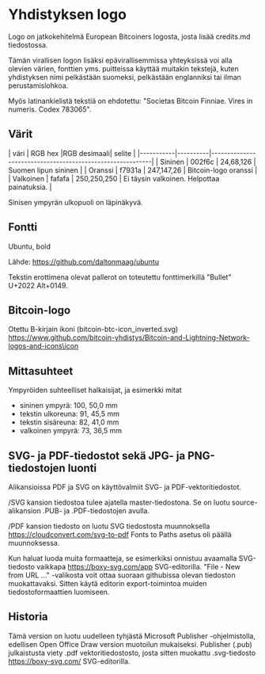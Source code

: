 # Yhdistyksen logo

Logo on jatkokehitelmä European Bitcoiners logosta, josta lisää credits.md tiedostossa.

Tämän virallisen logon lisäksi epävirallisemmissa yhteyksissä voi alla olevien 
värien, fonttien yms. puitteissa käyttää muitakin tekstejä, kuten  yhdistyksen 
nimi pelkästään suomeksi, pelkästään englanniksi tai ilman perustamislohkoa.

Myös latinankielistä tekstiä on ehdotettu: 
 "Societas Bitcoin Finniae. Vires in numeris. Codex 783065".

## Värit

| väri      | RGB hex  |RGB desimaali| selite                                      |
|-----------|----------|-----------------------------------------------------------|
| Sininen   |  002f6c  | 24,68,126   | Suomen lipun sininen                        |
| Oranssi   |  f7931a  | 247,147,26  | Bitcoin-logo oranssi                        |
| Valkoinen |  fafafa  | 250,250,250 | Ei täysin valkoinen. Helpottaa painatuksia. |     

Sinisen ympyrän ulkopuoli on läpinäkyvä.

## Fontti

Ubuntu, bold

Lähde: https://github.com/daltonmaag/ubuntu

Tekstin erottimena olevat pallerot on toteutettu fonttimerkillä "Bullet" U+2022 Alt+0149.

## Bitcoin-logo

Otettu B-kirjain ikoni (bitcoin-btc-icon_inverted.svg) 
https://www.github.com/bitcoin-yhdistys/Bitcoin-and-Lightning-Network-logos-and-icons\icon

## Mittasuhteet

Ympyröiden suhteelliset halkaisijat, ja esimerkki mitat
- sininen ympyrä:    100, 50,0 mm
- tekstin ulkoreuna:  91, 45,5 mm 
- tekstin sisäreuna:  82, 41,0 mm
- valkoinen ympyrä:   73, 36,5 mm

## SVG- ja PDF-tiedostot sekä JPG- ja PNG-tiedostojen luonti

Alikansioissa PDF ja SVG on käyttövalmiit SVG- ja PDF-vektoritiedostot.

/SVG kansion tiedostoa tulee ajatella master-tiedostona. Se on luotu source-alikansion 
.PUB- ja .PDF-tiedostojen avulla.

/PDF kansion tiedosto on luotu SVG tiedostosta muunnoksella https://cloudconvert.com/svg-to-pdf 
Fonts to Paths asetus oli päällä muunnoksessa.

Kun haluat luoda muita formaatteja, se esimerkiksi onnistuu avaamalla SVG-tiedosto 
vaikkapa https://boxy-svg.com/app SVG-editorilla. 
"File - New from URL ..." -valikosta voit ottaa suoraan githubissa olevan tiedoston
muokattavaksi. Sitten käytä editorin export-toimintoa muiden tiedostoformaattien luomiseen.

## Historia 

Tämä version on luotu uudelleen tyhjästä Microsoft Publisher -ohjelmistolla,
edellisen Open Office Draw version muotoilun mukaiseksi.
Publisher (.pub) julkaistusta viety .pdf vektoritiedostosto, josta sitten 
muokattu .svg-tiedosto https://boxy-svg.com/ SVG-editorilla.
